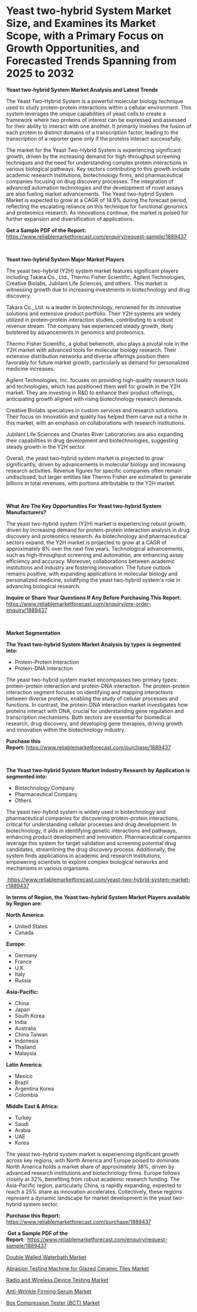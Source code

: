 <p><h1>Yeast two-hybrid System Market Size, and Examines its Market Scope, with a Primary Focus on Growth Opportunities, and Forecasted Trends Spanning from 2025 to 2032</h1></p><p><strong>Yeast two-hybrid System Market Analysis and Latest Trends</strong></p>
<p><p>The Yeast Two-Hybrid System is a powerful molecular biology technique used to study protein-protein interactions within a cellular environment. This system leverages the unique capabilities of yeast cells to create a framework where two proteins of interest can be expressed and assessed for their ability to interact with one another. It primarily involves the fusion of each protein to distinct domains of a transcription factor, leading to the transcription of a reporter gene only if the proteins interact successfully.</p><p>The market for the Yeast Two-Hybrid System is experiencing significant growth, driven by the increasing demand for high-throughput screening techniques and the need for understanding complex protein interactions in various biological pathways. Key sectors contributing to this growth include academic research institutions, biotechnology firms, and pharmaceutical companies focusing on drug discovery processes. The integration of advanced automation technologies and the development of novel assays are also fueling market advancements. The Yeast two-hybrid System Market is expected to grow at a CAGR of 14.9% during the forecast period, reflecting the escalating reliance on this technique for functional genomics and proteomics research. As innovations continue, the market is poised for further expansion and diversification of applications.</p></p>
<p><strong>Get a Sample PDF of the Report:&nbsp;</strong> <a href="https://www.reliablemarketforecast.com/enquiry/request-sample/1889437?utm_campaign=1832&utm_medium=2&utm_source=Github&utm_content=ia&utm_term=28032025&utm_id=yeast-two-hybrid-system">https://www.reliablemarketforecast.com/enquiry/request-sample/1889437</a></p>
<p>&nbsp;</p>
<p><strong>Yeast two-hybrid System Major Market Players</strong></p>
<p><p>The yeast two-hybrid (Y2H) system market features significant players including Takara Co., Ltd., Thermo Fisher Scientific, Agilent Technologies, Creative Biolabs, Jubilant Life Sciences, and others. This market is witnessing growth due to increasing investments in biotechnology and drug discovery.</p><p>Takara Co., Ltd. is a leader in biotechnology, renowned for its innovative solutions and extensive product portfolio. Their Y2H systems are widely utilized in protein-protein interaction studies, contributing to a robust revenue stream. The company has experienced steady growth, likely bolstered by advancements in genomics and proteomics.</p><p>Thermo Fisher Scientific, a global behemoth, also plays a pivotal role in the Y2H market with advanced tools for molecular biology research. Their extensive distribution networks and diverse offerings position them favorably for future market growth, particularly as demand for personalized medicine increases.</p><p>Agilent Technologies, Inc. focuses on providing high-quality research tools and technologies, which has positioned them well for growth in the Y2H market. They are investing in R&D to enhance their product offerings, anticipating growth aligned with rising biotechnology research demands.</p><p>Creative Biolabs specializes in custom services and research solutions. Their focus on innovation and quality has helped them carve out a niche in this market, with an emphasis on collaborations with research institutions.</p><p>Jubilant Life Sciences and Charles River Laboratories are also expanding their capabilities in drug development and biotechnologies, suggesting steady growth in the Y2H sector.</p><p>Overall, the yeast two-hybrid system market is projected to grow significantly, driven by advancements in molecular biology and increasing research activities. Revenue figures for specific companies often remain undisclosed, but larger entities like Thermo Fisher are estimated to generate billions in total revenues, with portions attributable to the Y2H market.</p></p>
<p>&nbsp;</p>
<p><strong>What Are The Key Opportunities For Yeast two-hybrid System Manufacturers?</strong></p>
<p><p>The yeast two-hybrid system (Y2H) market is experiencing robust growth, driven by increasing demand for protein-protein interaction analysis in drug discovery and proteomics research. As biotechnology and pharmaceutical sectors expand, the Y2H market is projected to grow at a CAGR of approximately 8% over the next five years. Technological advancements, such as high-throughput screening and automation, are enhancing assay efficiency and accuracy. Moreover, collaborations between academic institutions and industry are fostering innovation. The future outlook remains positive, with expanding applications in molecular biology and personalized medicine, solidifying the yeast two-hybrid system's role in advancing biological research.</p></p>
<p><strong>Inquire or Share Your Questions If Any Before Purchasing This Report:</strong> <a href="https://www.reliablemarketforecast.com/enquiry/pre-order-enquiry/1889437?utm_campaign=1832&utm_medium=2&utm_source=Github&utm_content=ia&utm_term=28032025&utm_id=yeast-two-hybrid-system">https://www.reliablemarketforecast.com/enquiry/pre-order-enquiry/1889437</a></p>
<p>&nbsp;</p>
<p><strong>Market Segmentation</strong></p>
<p><strong>The Yeast two-hybrid System Market Analysis by types is segmented into:</strong></p>
<p><ul><li>Protein-Protein Interaction</li><li>Protein-DNA Interaction</li></ul></p>
<p><p>The yeast two-hybrid system market encompasses two primary types: protein-protein interaction and protein-DNA interaction. The protein-protein interaction segment focuses on identifying and mapping interactions between diverse proteins, enabling the study of cellular processes and functions. In contrast, the protein-DNA interaction market investigates how proteins interact with DNA, crucial for understanding gene regulation and transcription mechanisms. Both sectors are essential for biomedical research, drug discovery, and developing gene therapies, driving growth and innovation within the biotechnology industry.</p></p>
<p><strong>Purchase this Report:&nbsp;</strong><a href="https://www.reliablemarketforecast.com/purchase/1889437?utm_campaign=1832&utm_medium=2&utm_source=Github&utm_content=ia&utm_term=28032025&utm_id=yeast-two-hybrid-system">https://www.reliablemarketforecast.com/purchase/1889437</a></p>
<p>&nbsp;</p>
<p><strong>The Yeast two-hybrid System Market Industry Research by Application is segmented into:</strong></p>
<p><ul><li>Biotechnology Company</li><li>Pharmaceutical Company</li><li>Others</li></ul></p>
<p><p>The yeast two-hybrid system is widely used in biotechnology and pharmaceutical companies for discovering protein-protein interactions, critical for understanding cellular processes and drug development. In biotechnology, it aids in identifying genetic interactions and pathways, enhancing product development and innovation. Pharmaceutical companies leverage this system for target validation and screening potential drug candidates, streamlining the drug discovery process. Additionally, the system finds applications in academic and research institutions, empowering scientists to explore complex biological networks and mechanisms in various organisms.</p></p>
<p><a href="https://www.reliablemarketforecast.com/yeast-two-hybrid-system-market-r1889437?utm_campaign=1832&utm_medium=2&utm_source=Github&utm_content=ia&utm_term=28032025&utm_id=yeast-two-hybrid-system">&nbsp;https://www.reliablemarketforecast.com/yeast-two-hybrid-system-market-r1889437</a></p>
<p><strong>In terms of Region, the Yeast two-hybrid System Market Players available by Region are:</strong></p>
<p>
    <p> <strong> North America: </strong>
        <ul>
            <li>United States</li>
            <li>Canada</li>
        </ul>
        </p> 
    <p> <strong> Europe: </strong>
        <ul>
            <li>Germany</li>
            <li>France</li>
            <li>U.K.</li>
            <li>Italy</li>
            <li>Russia</li>
        </ul>
        </p> 
    <p> <strong> Asia-Pacific: </strong>
        <ul>
            <li>China</li>
            <li>Japan</li>
            <li>South Korea</li>
            <li>India</li>
            <li>Australia</li>
            <li>China Taiwan</li>
            <li>Indonesia</li>
            <li>Thailand</li>
            <li>Malaysia</li>
        </ul>
        </p> 
    <p> <strong> Latin America: </strong>
        <ul>
            <li>Mexico</li>
            <li>Brazil</li>
            <li>Argentina Korea</li>
            <li>Colombia</li>
        </ul>
        </p> 
    <p> <strong> Middle East & Africa: </strong>
        <ul>
            <li>Turkey</li>
            <li>Saudi</li>
            <li>Arabia</li>
            <li>UAE</li>
            <li>Korea</li>
        </ul>
    </p>
    </p>
<p><p>The yeast two-hybrid system market is experiencing significant growth across key regions, with North America and Europe poised to dominate. North America holds a market share of approximately 38%, driven by advanced research institutions and biotechnology firms. Europe follows closely at 32%, benefiting from robust academic research funding. The Asia-Pacific region, particularly China, is rapidly expanding, expected to reach a 25% share as innovation accelerates. Collectively, these regions represent a dynamic landscape for market development in the yeast two-hybrid system sector.</p></p>
<p><strong>Purchase this Report: </strong><a href="https://www.reliablemarketforecast.com/purchase/1889437?utm_campaign=1832&utm_medium=2&utm_source=Github&utm_content=ia&utm_term=28032025&utm_id=yeast-two-hybrid-system">https://www.reliablemarketforecast.com/purchase/1889437</a></p>
<p>&nbsp;<strong>Get a Sample PDF of the Report:&nbsp;&nbsp;</strong><a href="https://www.reliablemarketforecast.com/enquiry/request-sample/1889437?utm_campaign=1832&utm_medium=2&utm_source=Github&utm_content=ia&utm_term=28032025&utm_id=yeast-two-hybrid-system">https://www.reliablemarketforecast.com/enquiry/request-sample/1889437</a></p>
<p><strong></strong></p>
<p><p><a href="https://github.com/thapabylers2/Market-Research-Report-List-1/blob/main/double-walled-waterbath-market.md?utm_campaign=1832&utm_medium=2&utm_source=Github&utm_content=ia&utm_term=28032025&utm_id=yeast-two-hybrid-system">Double Walled Waterbath Market</a></p><p><a href="https://github.com/muskoaizahfi/Market-Research-Report-List-1/blob/main/abrasion-testing-machine-for-glazed-ceramic-tiles-market.md?utm_campaign=1832&utm_medium=2&utm_source=Github&utm_content=ia&utm_term=28032025&utm_id=yeast-two-hybrid-system">Abrasion Testing Machine for Glazed Ceramic Tiles Market</a></p><p><a href="https://github.com/motosyuliq/Market-Research-Report-List-1/blob/main/radio-and-wireless-device-testing-market.md?utm_campaign=1832&utm_medium=2&utm_source=Github&utm_content=ia&utm_term=28032025&utm_id=yeast-two-hybrid-system">Radio and Wireless Device Testing Market</a></p><p><a href="https://github.com/spehnluenaru/Market-Research-Report-List-1/blob/main/anti-wrinkle-firming-serum-market.md?utm_campaign=1832&utm_medium=2&utm_source=Github&utm_content=ia&utm_term=28032025&utm_id=yeast-two-hybrid-system">Anti-Wrinkle Firming Serum Market</a></p><p><a href="https://github.com/ryantindyaiz/Market-Research-Report-List-1/blob/main/box-compression-tester-bct-market.md?utm_campaign=1832&utm_medium=2&utm_source=Github&utm_content=ia&utm_term=28032025&utm_id=yeast-two-hybrid-system">Box Compression Tester (BCT) Market</a></p></p>